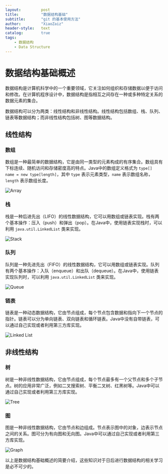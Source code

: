 ```yaml
---
layout:			post
title:			"数据结构基础"
subtitle: 		"git 的基本使用方法"
author:			"XiaoZaiz"
header-style: 	text
catalog:      	true
tags:
    - 数据结构
    - Data Structure
---
```




# 数据结构基础概述

数据结构是计算机科学中的一个重要领域，它关注如何组织和存储数据以便于访问和修改。在计算机程序设计中，数据结构是指相互之间存在一种或多种特定关系的数据元素的集合。

数据结构可以分为两类：线性结构和非线性结构。线性结构包括数组、栈、队列、链表等数据结构；而非线性结构包括树、图等数据结构。

## 线性结构

### 数组

数组是一种最简单的数据结构，它是由同一类型的元素构成的有序集合。数组具有下标连续、随机访问和存储密度高的特点。Java中的数组定义格式为 `type[] name = new type[length]`，其中 `type` 表示元素类型，`name` 表示数组名称，`length` 表示数组长度。

![Array](https://i.imgur.com/3q1bBSV.png)

### 栈

栈是一种后进先出（LIFO）的线性数据结构，它可以用数组或链表实现。栈有两个基本操作：压入（push）和弹出（pop）。在Java中，使用链表实现栈时，可以利用 `java.util.LinkedList` 类来实现。

![Stack](https://i.imgur.com/4c8WtMy.png)

### 队列

队列是一种先进先出（FIFO）的线性数据结构，它可以用数组或链表实现。队列有两个基本操作：入队（enqueue）和出队（dequeue）。在Java中，使用链表实现队列时，可以利用 `java.util.LinkedList` 类来实现。

![Queue](https://i.imgur.com/nKu6y3G.png)

### 链表

链表是一种动态数据结构，它由节点组成，每个节点包含数据和指向下一个节点的指针。链表可以分为单向链表、双向链表和循环链表。Java中没有自带链表，可以通过自己实现或者利用第三方库实现。

![Linked List](https://i.imgur.com/kVuPfpc.png)

## 非线性结构

### 树

树是一种非线性数据结构，它由节点组成，每个节点最多有一个父节点和多个子节点。树的应用非常广泛，例如二叉搜索树、平衡二叉树、红黑树等。Java中可以通过自己实现或者利用第三方库实现。

![Tree](https://i.imgur.com/vH5y0Os.png)

### 图

图是一种非线性数据结构，它由节点和边组成。节点表示图中的对象，边表示节点之间的关系。图可分为有向图和无向图。Java中可以通过自己实现或者利用第三方库实现。

![Graph](https://i.imgur.com/1h7Dzio.png)

以上是数据结构基础概述的简要介绍，这些知识对于日后进行数据结构的相关学习是必不可少的。
